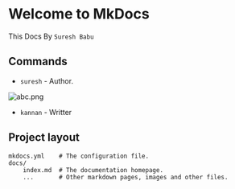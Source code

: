 # Welcome to MkDocs

This Docs By `Suresh Babu`

## **Commands**

* `suresh` - Author.

![abc.png](images//abc/abc.png)

* `kannan` - Writter
## Project layout

    mkdocs.yml    # The configuration file.
    docs/
        index.md  # The documentation homepage.
        ...       # Other markdown pages, images and other files.
